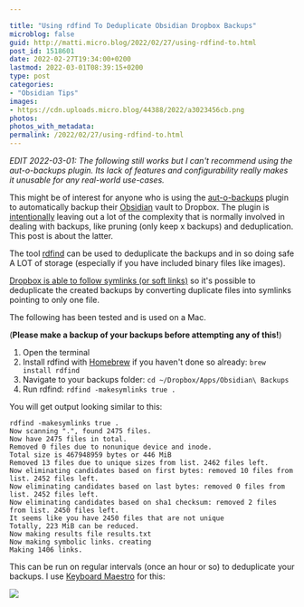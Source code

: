 ```yaml
---

title: "Using rdfind To Deduplicate Obsidian Dropbox Backups"
microblog: false
guid: http://matti.micro.blog/2022/02/27/using-rdfind-to.html
post_id: 1518601
date: 2022-02-27T19:34:00+0200
lastmod: 2022-03-01T08:39:15+0200
type: post
categories:
- "Obsidian Tips"
images:
- https://cdn.uploads.micro.blog/44388/2022/a3023456cb.png
photos:
photos_with_metadata:
permalink: /2022/02/27/using-rdfind-to.html
---
```

*EDIT 2022-03-01: The following still works but I can't recommend using the aut-o-backups plugin. Its lack of features and configurability really makes it unusable for any real-world use-cases.*

This might be of interest for anyone who is using the [aut-o-backups](https://github.com/ryanpcmcquen/obsidian-dropbox-backups) plugin to automatically backup their [Obsidian](https://blog.martin-haehnel.de/2022/02/27/good-apps-obsidian.html) vault to Dropbox. The plugin is [intentionally](https://github.com/ryanpcmcquen/obsidian-dropbox-backups/issues/6#issuecomment-868897394) leaving out a lot of the complexity that is normally involved in dealing with backups, like pruning (only keep x backups) and deduplication. This post is about the latter.

The tool [rdfind](https://github.com/pauldreik/rdfind) can be used to deduplicate the backups and in so doing safe A LOT of storage (especially if you have included binary files like images).

[Dropbox is able to follow symlinks (or soft links)](https://askubuntu.com/questions/756308/does-dropbox-sync-hardlinks) so it's possible to deduplicate the created backups by converting duplicate files into symlinks pointing to only one file.

The following has been tested and is used on a Mac.

(**Please make a backup of your backups before attempting any of this!**)

1. Open the terminal
2. Install rdfind with [Homebrew](https://brew.sh) if you haven't done so already: `brew install rdfind`
3. Navigate to your backups folder: `cd ~/Dropbox/Apps/Obsidian\ Backups`
4. Run rdfind: `rdfind -makesymlinks true .`

You will get output looking similar to this:

```
rdfind -makesymlinks true .
Now scanning ".", found 2475 files.
Now have 2475 files in total.
Removed 0 files due to nonunique device and inode.
Total size is 467948959 bytes or 446 MiB
Removed 13 files due to unique sizes from list. 2462 files left.
Now eliminating candidates based on first bytes: removed 10 files from list. 2452 files left.
Now eliminating candidates based on last bytes: removed 0 files from list. 2452 files left.
Now eliminating candidates based on sha1 checksum: removed 2 files from list. 2450 files left.
It seems like you have 2450 files that are not unique
Totally, 223 MiB can be reduced.
Now making results file results.txt
Now making symbolic links. creating
Making 1406 links.
```

This can be run on regular intervals (once an hour or so) to deduplicate your backups. I use [Keyboard Maestro](https://www.keyboardmaestro.com) for this:

![](/media/uploads/2022/a3023456cb.png)

